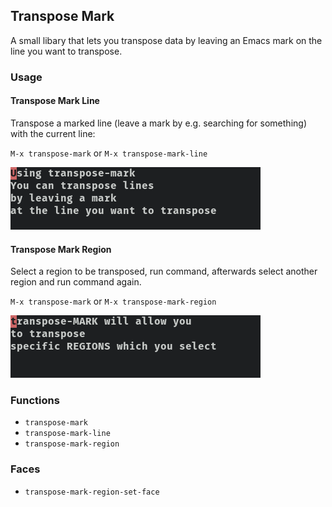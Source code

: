 ## Transpose Mark

A small libary that lets you transpose data by leaving an Emacs mark on the line you want to transpose.

### Usage

#### Transpose Mark Line

Transpose a marked line (leave a mark by e.g. searching for something) with the current line:

`M-x transpose-mark`
or
`M-x transpose-mark-line`

![transpose-mark](https://raw.githubusercontent.com/attichacker/transpose-mark/master/images/transpose-mark.gif)

#### Transpose Mark Region

Select a region to be transposed, run command, afterwards select another region and run command again.

`M-x transpose-mark`
or
`M-x transpose-mark-region`

![transpose-region](https://raw.githubusercontent.com/attichacker/transpose-mark/master/images/transpose-region.gif)

### Functions
* `transpose-mark`
* `transpose-mark-line`
* `transpose-mark-region`

### Faces
* `transpose-mark-region-set-face`
